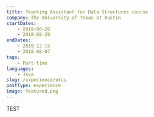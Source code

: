 ```yaml
---
title: Teaching Assistant for Data Structures course
company: The University of Texas at Austin
startDates:
    - 2019-08-28
    - 2018-08-29
endDates:
    - 2019-12-13
    - 2018-08-07
tags:
    - Part-time
languages:
    - Java
slug: /experience/utcs
postType: experience
image: featured.png
---
```


TEST
